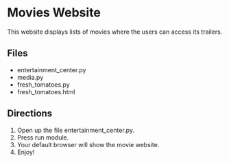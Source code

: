 # Movies Website

This website displays lists of movies where the users can access its trailers.

## Files

* entertainment_center.py 
* media.py
* fresh_tomatoes.py
* fresh_tomatoes.html

## Directions

1. Open up the file entertainment_center.py.
2. Press run module.
3. Your default browser will show the movie website.
4. Enjoy!
